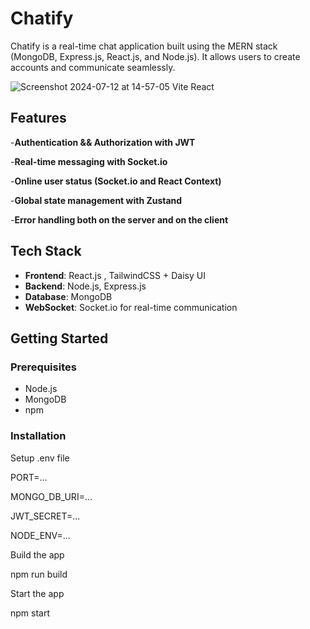 # Chatify

Chatify is a real-time chat application built using the MERN stack (MongoDB, Express.js, React.js, and Node.js). It allows users to create accounts and communicate seamlessly.

![Screenshot 2024-07-12 at 14-57-05 Vite React](https://github.com/user-attachments/assets/c5f6387d-00b0-4711-b144-a93d40997bb0)


## Features

-**Authentication && Authorization with JWT**

-**Real-time messaging with Socket.io**

-**Online user status (Socket.io and React Context)**

-**Global state management with Zustand**

-**Error handling both on the server and on the client**


## Tech Stack

- **Frontend**: React.js , TailwindCSS + Daisy UI
- **Backend**: Node.js, Express.js
- **Database**: MongoDB
- **WebSocket**: Socket.io for real-time communication

## Getting Started

### Prerequisites

- Node.js
- MongoDB 
- npm
     
### Installation

Setup .env file

PORT=...

MONGO_DB_URI=...

JWT_SECRET=...

NODE_ENV=...


Build the app

npm run build

Start the app

npm start
   
